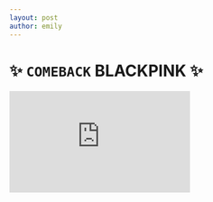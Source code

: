 ```yaml
---
layout: post
author: emily
---
```

# ✨ `COMEBACK` BLACKPINK ✨
<iframe id="ytplayer" type="text/html" width="320" height="180" src="https://www.youtube.com/embed/fNkxFo5Ef38?autoplay=1" frameborder="0" allowfullscreen>	
> "__Don't Know What To Do__" ~ BLACKPINK